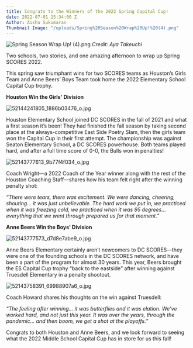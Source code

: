 ```yaml
---
title: Congrats to the Winners of the 2022 Spring Capital Cup!
date: 2022-07-01 15:34:00 Z
Author: Aishu Sukumaran
Thumbnail Image: "/uploads/Spring%20Season%20Wrap%20Up!%20(4).png"
---
```


![Spring Season Wrap Up! (4).png](/uploads/Spring%20Season%20Wrap%20Up!%20(4).png)
*Credit: Aya Takeuchi*

Two schools, two stories, and one amazing afternoon to wrap up Spring SCORES 2022.






This spring saw triumphant wins for two SCORES teams as Houston’s Girls Team and Anne Beers’ Boys Team took home the 2022 Elementary School Capital Cup trophy.

**Houston Win the Girls' Division**

![52144241805_1886b03476_o.jpg](/uploads/52144241805_1886b03476_o.jpg)

Houston Elementary School joined DC SCORES in the fall of 2021 and what a first season it’s been! They had finished the fall season by taking second place at the always-competitive East Side Poetry Slam, then the girls team won the Capital Cup in their first attempt. The championship was against Seaton Elementary School, a DC SCORES powerhouse. Both teams played hard, and after a full time score of 0-0, the Bulls won in penalties!

![52143777613_9b77f4f034_o.jpg](/uploads/52143777613_9b77f4f034_o.jpg)

Coach Wright—a 2022 Coach of the Year winner along with the rest of the Houston Coaching Staff—shares how his team felt right after the winning penalty shot:

*“There were tears, there was excitement. We were dancing, cheering, shouting… it was just unbelievable. The hard work we put in, we practiced when it was freezing cold, we practiced when it was 95 degrees… everything that we went through prepared us for that moment.”*

**Anne Beers Win the Boys' Division**

![52143777573_d7d8e7abe9_o.jpg](/uploads/52143777573_d7d8e7abe9_o.jpg)

Anne Beers Elementary certainly aren’t newcomers to DC SCORES—they were one of the founding schools in the DC SCORES network, and have been a part of the program for almost 30 years. This year, Beers brought the ES Capital Cup trophy “back to the eastside” after winning against Truesdell Elementary in a penalty shootout.

![52143758391_69988907a6_o.jpg](/uploads/52143758391_69988907a6_o.jpg)

Coach Howard shares his thoughts on the win against Truesdell:

*“The feeling after winning… it was butterflies and it was elation. We’ve worked hard, and not just this year. It was over the years, through the pandemic… and then boom, we get a shot at the playoffs.”*

Congrats to both Houston and Anne Beers, and we look forward to seeing what the 2022 Middle School Capital Cup has in store for us this fall!